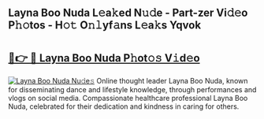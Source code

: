 ## Layna Boo Nuda L𝚎a𝚔ed N𝚞𝚍e - Part-zer Vi𝚍𝚎o P𝚑𝚘tos - H𝚘𝚝 O𝚗𝚕yf𝚊ns L𝚎a𝚔s Yqvok

# <h2><a href="http://kf5w3nl.oniu.top/?m=Layna+Boo+Nuda">🔗👉 🔴 Layna Boo Nuda P𝚑ot𝚘𝚜 V𝚒d𝚎o</a></h2>

[![Layna Boo Nuda Nu𝚍e𝚜](https://i.imgur.com/0qMVB7G.gif)](http://kf5w3nl.oniu.top/?m=Layna+Boo+Nuda)
Online thought leader Layna Boo Nuda, known for disseminating dance and lifestyle knowledge, through performances and vlogs on social media. Compassionate healthcare professional Layna Boo Nuda, celebrated for their dedication and kindness in caring for others.  
